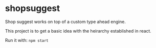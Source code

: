# shopsuggest

Shop suggest works on top of a custom type ahead engine.

This project is to get a basic idea with the heirarchy established in react.

Run it with: `npm start`
